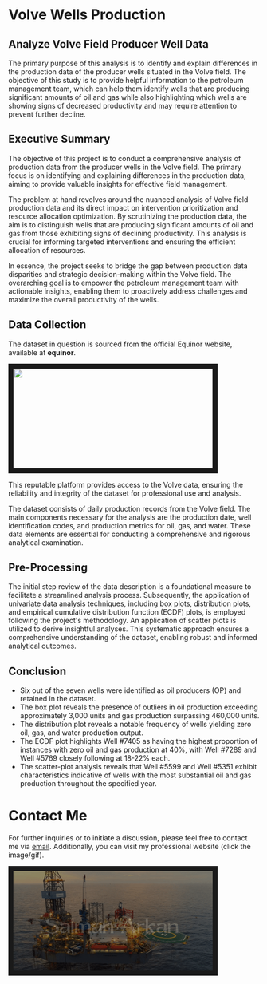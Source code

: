 # Volve Wells Production

## Analyze Volve Field Producer Well Data

The primary purpose of this analysis is to identify and explain differences in the production data of the producer wells situated in the Volve field. The objective of this study is to provide helpful information to the petroleum management team, which can help them identify wells that are producing significant amounts of oil and gas while also highlighting which wells are showing signs of decreased productivity and may require attention to prevent further decline.

## Executive Summary

The objective of this project is to conduct a comprehensive analysis of production data from the producer wells in the Volve field. The primary focus is on identifying and explaining differences in the production data, aiming to provide valuable insights for effective field management.

The problem at hand revolves around the nuanced analysis of Volve field production data and its direct impact on intervention prioritization and resource allocation optimization. By scrutinizing the production data, the aim is to distinguish wells that are producing significant amounts of oil and gas from those exhibiting signs of declining productivity. This analysis is crucial for informing targeted interventions and ensuring the efficient allocation of resources.

In essence, the project seeks to bridge the gap between production data disparities and strategic decision-making within the Volve field. The overarching goal is to empower the petroleum management team with actionable insights, enabling them to proactively address challenges and maximize the overall productivity of the wells.

## Data Collection

The dataset in question is sourced from the official Equinor website, available at **equinor**.

<a href="https://www.equinor.com/energy/volve-data-sharing" target="_blank">
<img src="http://www.traineeprograms.com/sites/default/files/2022-08/Equinor%20Logo_0.png" width="400" height="200" border="10" />
</a>

This reputable platform provides access to the Volve data, ensuring the reliability and integrity of the dataset for professional use and analysis.

The dataset consists of daily production records from the Volve field. The main components necessary for the analysis are the production date, well identification codes, and production metrics for oil, gas, and water. These data elements are essential for conducting a comprehensive and rigorous analytical examination.

## Pre-Processing

The initial step review of the data description is a foundational measure to facilitate a streamlined analysis process. Subsequently, the application of univariate data analysis techniques, including box plots, distribution plots, and empirical cumulative distribution function (ECDF) plots, is employed following the project's methodology. An application of scatter plots is utilized to derive insightful analyses. This systematic approach ensures a comprehensive understanding of the dataset, enabling robust and informed analytical outcomes.

## Conclusion

*   Six out of the seven wells were identified as oil producers (OP) and retained in the dataset.
*   The box plot reveals the presence of outliers in oil production exceeding approximately 3,000 units and gas production surpassing 460,000 units.
*   The distribution plot reveals a notable frequency of wells yielding zero oil, gas, and water production output.
*   The ECDF plot highlights Well #7405 as having the highest proportion of instances with zero oil and gas production at 40%, with Well #7289 and Well #5769 closely following at 18-22% each.
*   The scatter-plot analysis reveals that Well #5599 and Well #5351 exhibit characteristics indicative of wells with the most substantial oil and gas production throughout the specified year.

# Contact Me

For further inquiries or to initiate a discussion, please feel free to contact me via <a href="mailto:salmanarkan020@gmail.com"><span class="label">email</span></a>. Additionally, you can visit my professional website (click the image/gif).

<a href="SalmanArkan.github.io" target="_blank">
<img src="https://github.com/SalmanArkan/SalmanArkan/blob/main/GithubBanner.gif" width="400" height="200" border="10" />
</a>
